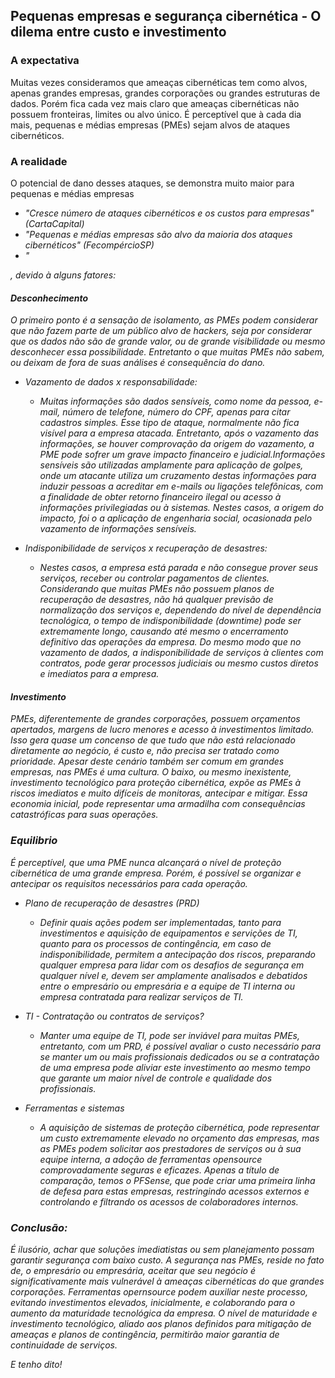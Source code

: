 ## Pequenas empresas e segurança cibernética - O dilema entre custo e investimento

### A expectativa

Muitas vezes consideramos que ameaças cibernéticas tem como alvos, apenas grandes empresas, grandes corporações ou grandes estruturas de dados. Porém fica cada vez mais claro que ameaças cibernéticas não possuem fronteiras, limites ou alvo único. É perceptível que à cada dia mais, pequenas e médias empresas (PMEs) sejam alvos de ataques cibernéticos.

### A realidade

O potencial de dano desses ataques, se demonstra muito maior para pequenas e médias empresas

- <i>"Cresce número de ataques cibernéticos e os custos para empresas" (CartaCapital)
- <i>"Pequenas e médias empresas são alvo da maioria dos ataques cibernéticos" (FecompércioSP)
- <i>"

, devido à alguns fatores:


#### Desconhecimento

O primeiro ponto é a sensação de isolamento, as PMEs podem considerar que não fazem parte de um público alvo de hackers, seja por considerar que os dados não são de grande valor, ou de grande visibilidade ou mesmo desconhecer essa possibilidade. Entretanto o que muitas PMEs não sabem, ou deixam de fora de suas análises é consequência do dano.

- Vazamento de dados x responsabilidade:
    - Muitas informações são dados sensíveis, como nome da pessoa, e-mail, número de telefone, número do CPF, apenas para citar cadastros simples. Esse tipo de ataque, normalmente não fica visível para a empresa atacada. Entretanto, após o vazamento das informações, se houver comprovação da origem do vazamento, a PME pode sofrer um grave impacto financeiro e judicial.Informações sensíveis são utilizadas amplamente para aplicação de golpes, onde um atacante utiliza um cruzamento destas informações para induzir pessoas a acreditar em e-mails ou ligações telefônicas, com a finalidade de obter retorno financeiro ilegal ou acesso à informações privilegiadas ou à sistemas. Nestes casos, a origem do impacto, foi o a aplicação de engenharia social, ocasionada pelo vazamento de informações sensíveis.

- Indisponibilidade de serviços x recuperação de desastres:

    - Nestes casos, a empresa está parada e não consegue prover seus serviços, receber ou controlar pagamentos de clientes. Considerando que muitas PMEs não possuem planos de recuperação de desastres, não há qualquer previsão de normalização dos serviços e, dependendo do nível de dependência tecnológica, o tempo de indisponibilidade (downtime) pode ser extremamente longo, causando até mesmo o encerramento definitivo das operações da empresa.
    Do mesmo modo que no vazamento de dados, a indisponibilidade de serviços à clientes com contratos, pode gerar processos judiciais ou mesmo custos diretos e imediatos para a empresa. 

#### Investimento

PMEs, diferentemente de grandes corporações, possuem orçamentos apertados, margens de lucro menores e acesso à investimentos limitado. Isso gera quase um concenso de que tudo que não está relacionado diretamente ao negócio, é custo e, não precisa ser tratado como prioridade. Apesar deste cenário também ser comum em grandes empresas, nas PMEs é uma cultura.
O baixo, ou mesmo inexistente, investimento tecnológico para proteção cibernética, expõe as PMEs à riscos imediatos e muito difíceis de monitoras, antecipar e mitigar.
Essa economia inicial, pode representar uma armadilha com consequências catastróficas para suas operações.

### Equilibrio

É perceptível, que uma PME nunca alcançará o nível de proteção cibernética de uma grande empresa. Porém, é possível se organizar e antecipar os requisitos necessários para cada operação.

- Plano de recuperação de desastres (PRD)
    - Definir quais ações podem ser implementadas, tanto para investimentos e aquisição de equipamentos e servições de TI, quanto para os processos de contingência, em caso de indisponibilidade, permitem a antecipação dos riscos, preparando qualquer empresa para lidar com os desafios de segurança em qualquer nível e, devem ser amplamente analisados e debatidos entre o empresário ou empresária e a equipe de TI interna ou empresa contratada para realizar serviços de TI.

- TI - Contratação ou contratos de serviços?
    - Manter uma equipe de TI, pode ser inviável para muitas PMEs, entretanto, com um PRD, é possível avaliar o custo necessário para se manter um ou mais profissionais dedicados ou se a contratação de uma empresa pode aliviar este investimento ao mesmo tempo que garante um maior nível de controle e qualidade dos profissionais.

- Ferramentas e sistemas
    - A aquisição de sistemas de proteção cibernética, pode representar um custo extremamente elevado no orçamento das empresas, mas as PMEs podem solicitar aos prestadores de serviços ou à sua equipe interna, a adoção de ferramentas opensource comprovadamente seguras e eficazes. Apenas a título de comparação, temos o PFSense, que pode criar uma primeira linha de defesa para estas empresas, restringindo acessos externos e controlando e filtrando os acessos de colaboradores internos.

### Conclusão:

É ilusório, achar que soluções imediatistas ou sem planejamento possam garantir segurança com baixo custo. A segurança nas PMEs, reside no fato de, o empresário ou empresária, aceitar que seu negócio é significativamente mais vulnerável à ameaças cibernéticas do que grandes corporações.
Ferramentas opernsource podem auxiliar neste processo, evitando investimentos elevados, inicialmente, e colaborando para o aumento da maturidade tecnológica da empresa.
O nível de maturidade e investimento tecnológico, aliado aos planos definidos para mitigação de ameaças e planos de contingência, permitirão maior garantia de continuidade de serviços.

E tenho dito!